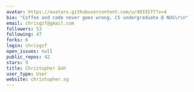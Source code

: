 ```yaml
---
avatar: https://avatars.githubusercontent.com/u/4933577?v=4
bio: "Coffee and code never goes wrong. CS undergraduate @ NUS\r\n"
email: chrisgzf@gmail.com
followers: 53
following: 47
forks: 6
login: chrisgzf
open_issues: null
public_repos: 42
stars: 9
title: Christopher Goh
user_type: User
website: christopher.sg
---
```

